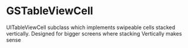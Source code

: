 GSTableViewCell
===============

UITableViewCell subclass which implements swipeable cells stacked vertically. Designed for bigger screens where stacking Vertically makes sense

